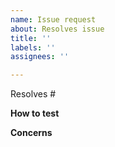 ```yaml
---
name: Issue request
about: Resolves issue
title: ''
labels: ''
assignees: ''

---
```


Resolves #

**How to test**

**Concerns**

